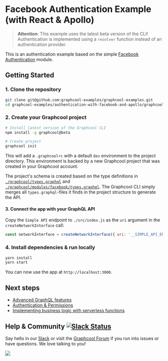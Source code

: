 # Facebook Authentication Example (with React & Apollo)

> **Attention**: This example uses the latest beta version of the CLI! Authentication is implemented using a `resolver` function instead of an authentication provider. 

This is an authentication example based on the simple [Facebook Authentication](https://github.com/graphcool/modules/tree/master/authentication/facebook) module.

## Getting Started

### 1. Clone the repository

```sh
git clone git@github.com:graphcool-examples/graphcool-examples.git
cd graphcool-examples/authentication-with-facebook-and-apollo/graphcool
```

### 2. Create your Graphcool project

```sh
# Install latest version of the Graphcool CLI
npm install -g graphcool@beta

# Create project
graphcool init
```

This will add a `.graphcoolrc` with a default `dev` environment to the project directory. This environment is backed by a new Graphcool project that was created in your Graphcool account.

The project's schema is created based on the type definitions in [`./graphcool/types.graphql`](./graphcool/types.graphql) and [`./graphcool/modules/facebook/types.graphql`](./graphcool/modules/facebook/types.graphql). The Graphcool CLI simply merges all `types.graphql`-files it finds in the project structure to generate the API.


#### 3. Connect the app with your GraphQL API

Copy the `Simple API` endpoint to `./src/index.js` as the `uri` argument in the `createNetworkInterface` call:

```js
const networkInterface = createNetworkInterface({ uri: '__SIMPLE_API_ENDPOINT__' })
```


### 4. Install dependencies & run locally

```sh
yarn install
yarn start 
```

You can now use the app at `http://localhost:3000`.


## Next steps

* [Advanced GraphQL features](https://www.graph.cool/docs/tutorials/advanced-features-eath7duf7d/)
* [Authentication & Permissions](https://www.graph.cool/docs/reference/authorization/overview-iegoo0heez/)
* [Implementing business logic with serverless functions](https://www.graph.cool/docs/reference/functions/overview-boo6uteemo/)


## Help & Community [![Slack Status](https://slack.graph.cool/badge.svg)](https://slack.graph.cool)

Say hello in our [Slack](http://slack.graph.cool/) or visit the [Graphcool Forum](https://www.graph.cool/forum) if you run into issues or have questions. We love talking to you!

![](http://i.imgur.com/5RHR6Ku.png)
